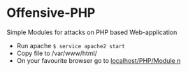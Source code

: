 # Offensive-PHP
Simple Modules for attacks on PHP based Web-application

- Run apache `$ service apache2 start` 
- Copy file to /var/www/html/ 
- On your favourite browser go to [localhost/PHP/Module n]()
